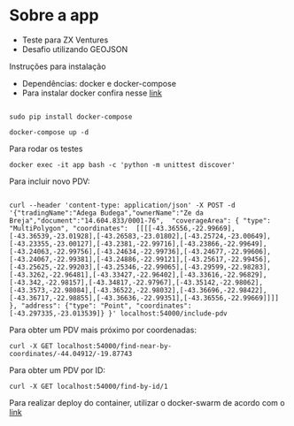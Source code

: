 Sobre a app
===========
* Teste para ZX Ventures
* Desafio utilizando GEOJSON


Instruções para instalação
* Dependências: docker e docker-compose
* Para instalar docker confira nesse [link](https://docs.docker.com/engine/installation/#supported-platforms)

```

sudo pip install docker-compose

docker-compose up -d

```

Para rodar os testes
```
docker exec -it app bash -c 'python -m unittest discover'
```

Para incluir novo PDV:
```

curl --header 'content-type: application/json' -X POST -d '{"tradingName":"Adega Budega","ownerName":"Ze da Breja","document":"14.604.833/0001-76",  "coverageArea": { "type": "MultiPolygon", "coordinates":  [[[[-43.36556,-22.99669],[-43.36539,-23.01928],[-43.26583,-23.01802],[-43.25724,-23.00649],[-43.23355,-23.00127],[-43.2381,-22.99716],[-43.23866,-22.99649],[-43.24063,-22.99756],[-43.24634,-22.99736],[-43.24677,-22.99606],[-43.24067,-22.99381],[-43.24886,-22.99121],[-43.25617,-22.99456],[-43.25625,-22.99203],[-43.25346,-22.99065],[-43.29599,-22.98283],[-43.3262,-22.96481],[-43.33427,-22.96402],[-43.33616,-22.96829],[-43.342,-22.98157],[-43.34817,-22.97967],[-43.35142,-22.98062],[-43.3573,-22.98084],[-43.36522,-22.98032],[-43.36696,-22.98422],[-43.36717,-22.98855],[-43.36636,-22.99351],[-43.36556,-22.99669]]]] }, "address": {"type": "Point", "coordinates":  [-43.297335,-23.013539]} }' localhost:54000/include-pdv

```

Para obter um PDV mais próximo por coordenadas:
```
curl -X GET localhost:54000/find-near-by-coordinates/-44.04912/-19.87743
```

Para obter um PDV por ID:
```
curl -X GET localhost:54000/find-by-id/1
```

Para realizar deploy do container, utilizar o docker-swarm de acordo com o [link](https://docs.docker.com/engine/swarm/swarm-tutorial/deploy-service/)
